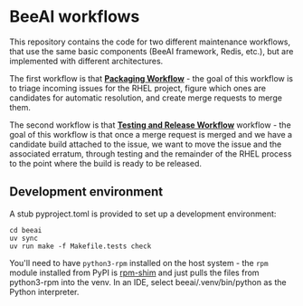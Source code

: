 #  BeeAI workflows

This repository contains the code for two different maintenance workflows,
that use the same basic components (BeeAI framework, Redis, etc.),
but are implemented with different architectures.

The first workflow is that [**Packaging Workflow**](README-agents.md) -
the goal of this workflow is to triage incoming issues for the RHEL project,
figure which ones are candidates for automatic resolution,
and create merge requests to merge them.

The second workflow is that [**Testing and Release Workflow**](README-supervisor.md) workflow -
the goal of this workflow is that once a merge request is merged and we have a candidate build attached to the issue,
we want to move the issue and the associated erratum,
through testing and the remainder of the RHEL process to the point where the build is ready to be released.

## Development environment

A stub pyproject.toml is provided to set up a development environment:

```
cd beeai
uv sync
uv run make -f Makefile.tests check
```

You'll need to have `python3-rpm` installed on the host system -
the `rpm` module installed from PyPI is [rpm-shim](https://github.com/packit/rpm-shim)
and just pulls the files from python3-rpm into the venv.
In an IDE, select beeai/.venv/bin/python as the Python interpreter.
